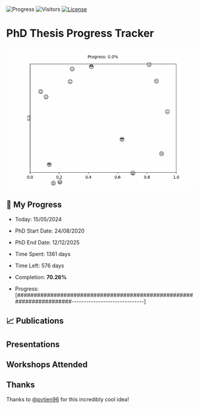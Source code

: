 ![Progress](https://img.shields.io/badge/Progress-70.26%25-a5d86a?style=flat-square)
![Visitors](https://api.visitorbadge.io/api/combined?path=https%3A%2F%2Fgithub.com%2Fpvtien96%2FPhD_Thesis_Tracker&label=Views&labelColor=%2337d67a&countColor=%23ff8a65&style=flat-square)
[![License](https://img.shields.io/badge/License-Apache_2.0-blue.svg)](https://opensource.org/licenses/Apache-2.0)

# PhD Thesis Progress Tracker

<td style="width: 10%; padding: 10px; border: none;">
      <img src="progress.gif" alt="Progress" style="height: 10%">
</td>

## :calendar: My Progress

- Today: 15/05/2024
- PhD Start Date: 24/08/2020
- PhD End Date: 12/12/2025

- Time Spent: 1361 days
- Time Left: 576 days
- Completion: <b>70.26%</b>
- Progress: [######################################################################------------------------------]

## 📈 Publications

## Presentations

## Workshops Attended

## Thanks

Thanks to [@pvtien96](https://github.com/pvtien96) for this incredibly cool idea!
